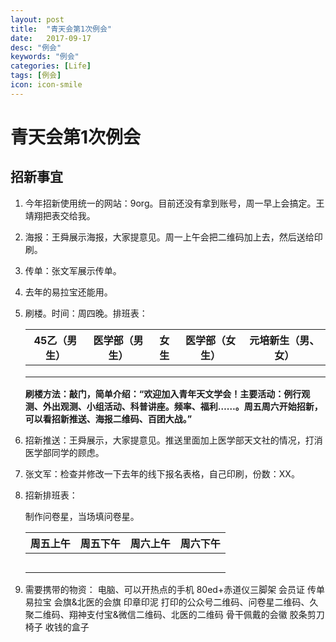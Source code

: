 ```yaml
---
layout: post
title:  "青天会第1次例会"
date:   2017-09-17
desc: "例会"
keywords: "例会"
categories: [Life]
tags: [例会]
icon: icon-smile
---
```




# 青天会第1次例会

## 招新事宜

1. 今年招新使用统一的网站：9org。目前还没有拿到账号，周一早上会搞定。王靖翔把表交给我。

2. 海报：王舜展示海报，大家提意见。周一上午会把二维码加上去，然后送给印刷。

3. 传单：张文军展示传单。

4. 去年的易拉宝还能用。

5. 刷楼。时间：周四晚。排班表：

   | 45乙（男生） | 医学部（男生） | 女生   | 医学部（女生） | 元培新生（男、女） |
   | ------- | ------- | ---- | ------- | --------- |
   |         |         |      |         |           |
   |         |         |      |         |           |
   |         |         |      |         |           |

   __刷楼方法：敲门，简单介绍：“欢迎加入青年天文学会！主要活动：例行观测、外出观测、小组活动、科普讲座。频率、福利……。周五周六开始招新，可以看招新推送、海报二维码、百团大战。”__

6. 招新推送：王舜展示，大家提意见。推送里面加上医学部天文社的情况，打消医学部同学的顾虑。

7. 张文军：检查并修改一下去年的线下报名表格，自己印刷，份数：XX。

8. 招新排班表：

   制作问卷星，当场填问卷星。

   | 周五上午 | 周五下午 | 周六上午 | 周六下午 |
   | ---- | ---- | ---- | ---- |
   |      |      |      |      |
   |      |      |      |      |
   |      |      |      |      |
   |      |      |      |      |
   |      |      |      |      |

9. 需要携带的物资：
   电脑、可以开热点的手机
   80ed+赤道仪三脚架
   会员证
   传单
   易拉宝
   会旗&北医的会旗
   印章印泥
   打印的公众号二维码、问卷星二维码、久聚二维码、翔神支付宝&微信二维码、北医的二维码
   骨干佩戴的会徽
   胶条剪刀
   椅子
   收钱的盒子